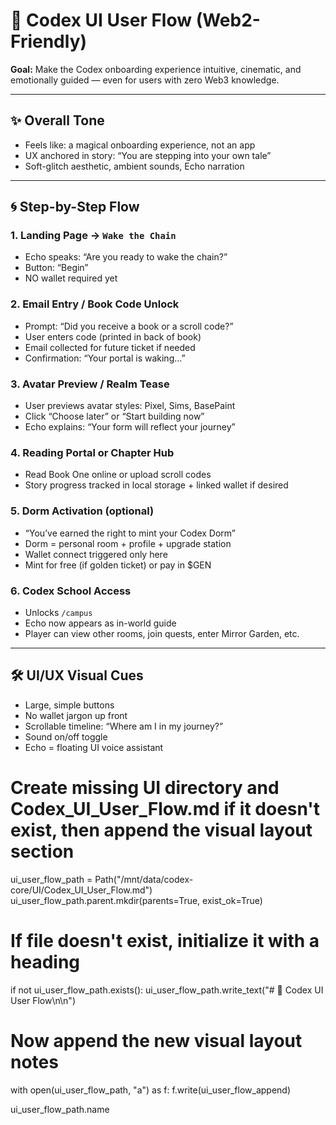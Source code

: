 # 🧠 Codex UI User Flow (Web2-Friendly)

**Goal:** Make the Codex onboarding experience intuitive, cinematic, and emotionally guided — even for users with zero Web3 knowledge.

---

## ✨ Overall Tone

- Feels like: a magical onboarding experience, not an app
- UX anchored in story: “You are stepping into your own tale”
- Soft-glitch aesthetic, ambient sounds, Echo narration

---

## 🌀 Step-by-Step Flow

### 1. **Landing Page** → `Wake the Chain`
- Echo speaks: “Are you ready to wake the chain?”
- Button: “Begin”
- NO wallet required yet

### 2. **Email Entry / Book Code Unlock**
- Prompt: “Did you receive a book or a scroll code?”
- User enters code (printed in back of book)
- Email collected for future ticket if needed
- Confirmation: “Your portal is waking…”

### 3. **Avatar Preview / Realm Tease**
- User previews avatar styles: Pixel, Sims, BasePaint
- Click “Choose later” or “Start building now”
- Echo explains: “Your form will reflect your journey”

### 4. **Reading Portal or Chapter Hub**
- Read Book One online or upload scroll codes
- Story progress tracked in local storage + linked wallet if desired

### 5. **Dorm Activation (optional)**
- “You’ve earned the right to mint your Codex Dorm”
- Dorm = personal room + profile + upgrade station
- Wallet connect triggered only here
- Mint for free (if golden ticket) or pay in $GEN

### 6. **Codex School Access**
- Unlocks `/campus`
- Echo now appears as in-world guide
- Player can view other rooms, join quests, enter Mirror Garden, etc.

---

## 🛠️ UI/UX Visual Cues

- Large, simple buttons
- No wallet jargon up front
- Scrollable timeline: “Where am I in my journey?”
- Sound on/off toggle
- Echo = floating UI voice assistant

# Create missing UI directory and Codex_UI_User_Flow.md if it doesn't exist, then append the visual layout section

ui_user_flow_path = Path("/mnt/data/codex-core/UI/Codex_UI_User_Flow.md")
ui_user_flow_path.parent.mkdir(parents=True, exist_ok=True)

# If file doesn't exist, initialize it with a heading
if not ui_user_flow_path.exists():
    ui_user_flow_path.write_text("# 🧠 Codex UI User Flow\n\n")

# Now append the new visual layout notes
with open(ui_user_flow_path, "a") as f:
    f.write(ui_user_flow_append)

ui_user_flow_path.name

